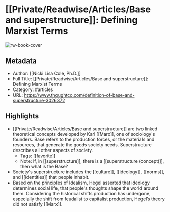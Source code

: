 # [[Private/Readwise/Articles/Base and superstructure]]: Defining Marxist Terms

![rw-book-cover](https://readwise-assets.s3.amazonaws.com/static/images/article0.00998d930354.png)

## Metadata
- Author: [[Nicki Lisa Cole, Ph.D.]]
- Full Title: [[Private/Readwise/Articles/Base and superstructure]]: Defining Marxist Terms
- Category: #articles
- URL: https://www.thoughtco.com/definition-of-base-and-superstructure-3026372

## Highlights
- [[Private/Readwise/Articles/Base and superstructure]] are two linked theoretical concepts developed by Karl [[Marx]], one of sociology's founders. Base refers to the production forces, or the materials and resources, that generate the goods society needs. Superstructure describes all other aspects of society.
    - Tags: [[favorite]] 
    - Note: If, in [[superstructure]], there is a [[superstructure (concept)]], then what is the Base?
- Society's superstructure includes the [[culture]], [[ideology]], [[norms]], and [[identities]] that people inhabit.
- Based on the principles of Idealism, Hegel asserted that ideology determines social life, that people's thoughts shape the world around them. Considering the historical shifts production has undergone, especially the shift from feudalist to capitalist production, Hegel’s theory did not satisfy [[Marx]].
